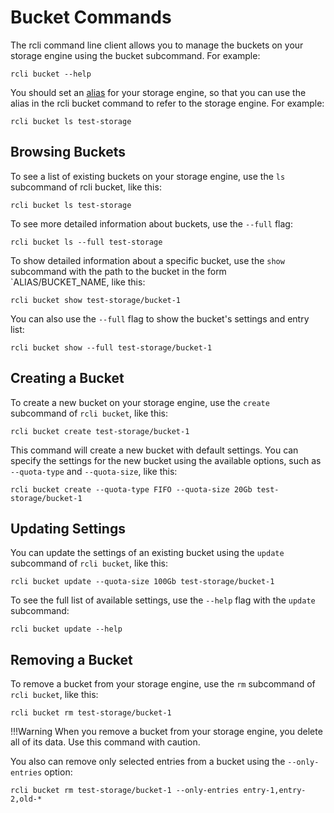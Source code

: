 # Bucket Commands

The rcli command line client allows you to manage the buckets on your storage engine using the bucket subcommand. For
example:

```shell
rcli bucket --help
```

You should set an [alias](./aliases.md) for your storage engine, so that you can use the alias in the rcli bucket
command to refer to the storage engine. For example:

```shell
rcli bucket ls test-storage
```

## Browsing Buckets

To see a list of existing buckets on your storage engine, use the `ls` subcommand of rcli bucket, like this:

```shell
rcli bucket ls test-storage
```

To see more detailed information about buckets, use the `--full` flag:

```shell
rcli bucket ls --full test-storage
```

To show detailed information about a specific bucket, use the `show` subcommand with the path to the bucket in the form
`ALIAS/BUCKET_NAME, like this:

```shell
rcli bucket show test-storage/bucket-1
```

You can also use the `--full` flag to show the bucket's settings and entry list:

```shell
rcli bucket show --full test-storage/bucket-1
```

## Creating a Bucket

To create a new bucket on your storage engine, use the `create` subcommand of `rcli bucket`, like this:

```shell
rcli bucket create test-storage/bucket-1
```

This command will create a new bucket with default settings. You can specify the settings for the new bucket using the
available options, such as `--quota-type` and `--quota-size`, like this:

```shell
rcli bucket create --quota-type FIFO --quota-size 20Gb test-storage/bucket-1
```

## Updating Settings

You can update the settings of an existing bucket using the `update` subcommand of `rcli bucket`, like this:

```shell
rcli bucket update --quota-size 100Gb test-storage/bucket-1
```

To see the full list of available settings, use the `--help` flag with the `update` subcommand:

```shell
rcli bucket update --help
```

## Removing a Bucket

To remove a bucket from your storage engine, use the `rm` subcommand of `rcli bucket`, like this:

```shell
rcli bucket rm test-storage/bucket-1
```

!!!Warning
    When you remove a bucket from your storage engine, you delete all of its data. Use this command with caution.

You also can remove only selected entries from a bucket using the `--only-entries` option:

```shell
rcli bucket rm test-storage/bucket-1 --only-entries entry-1,entry-2,old-*
```
